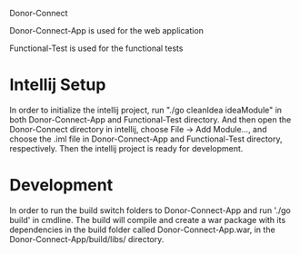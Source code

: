 Donor-Connect

Donor-Connect-App is used for the web application

Functional-Test is used for the functional tests

Intellij Setup
==============

In order to initialize the intellij project, run "./go cleanIdea ideaModule" in both Donor-Connect-App and Functional-Test directory.
And then open the Donor-Connect directory in intellij, choose File -> Add Module..., and choose the .iml file in Donor-Connect-App and Functional-Test directory, respectively.
Then the intellij project is ready for development.

Development
===========

In order to run the build switch folders to Donor-Connect-App and run './go build' in cmdline.
The build will compile and create a war package with its dependencies in the build folder called Donor-Connect-App.war, in the Donor-Connect-App/build/libs/ directory.

